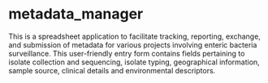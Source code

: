 # metadata_manager
This is a spreadsheet application to facilitate tracking, reporting, exchange, and submission of metadata for various projects involving enteric bacteria surveillance. This user-friendly entry form contains fields pertaining to isolate collection and sequencing, isolate typing, geographical information, sample source, clinical details and environmental descriptors.
